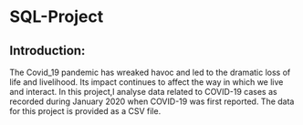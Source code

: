 # SQL-Project

## Introduction:
The Covid_19 pandemic has wreaked havoc and led to the dramatic loss of life and
livelihood. Its impact continues to affect the way in which we live and interact. In
this project,I analyse data related to COVID-19 cases as recorded during
January 2020 when COVID-19 was first reported. The data for this project is provided as a CSV file.
